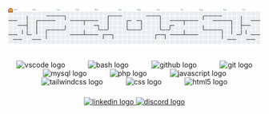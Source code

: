 <picture>
  <source media="(prefers-color-scheme: dark)" srcset="https://raw.githubusercontent.com/Chaorix/Chaorix/output/pacman-contribution-graph-dark.svg">
  <source media="(prefers-color-scheme: light)" srcset="https://raw.githubusercontent.com/Chaorix/Chaorix/output/pacman-contribution-graph.svg">
  <img alt="pacman contribution graph" src="https://raw.githubusercontent.com/Chaorix/Chaorix/output/pacman-contribution-graph.svg">
</picture>

###

<div align="center">
  <img src="https://cdn.jsdelivr.net/gh/devicons/devicon/icons/vscode/vscode-original.svg" height="40" alt="vscode logo"  />
  <img width="38" />
  <img src="https://cdn.simpleicons.org/gnubash/4EAA25" height="40" alt="bash logo"  />
  <img width="38" />
  <img src="https://skillicons.dev/icons?i=github" height="40" alt="github logo"  />
  <img width="38" />
  <img src="https://cdn.simpleicons.org/git/F05032" height="40" alt="git logo"  />
  <img width="38" />
  <img src="https://skillicons.dev/icons?i=mysql" height="40" alt="mysql logo"  />
  <img width="38" />
  <img src="https://cdn.simpleicons.org/php/777BB4" height="40" alt="php logo"  />
  <img width="38" />
  <img src="https://skillicons.dev/icons?i=js" height="40" alt="javascript logo"  />
  <img width="38" />
  <img src="https://cdn.simpleicons.org/tailwindcss/06B6D4" height="40" alt="tailwindcss logo"  />
  <img width="38" />
  <img src="https://cdn.jsdelivr.net/gh/devicons/devicon/icons/css3/css3-original-wordmark.svg" height="40" alt="css logo"  />
  <img width="38" />
  <img src="https://cdn.jsdelivr.net/gh/devicons/devicon/icons/html5/html5-original-wordmark.svg" height="40" alt="html5 logo"  />
</div>

###

<div align="center">
  <a href="https://www.linkedin.com/in/lucas-silva-4a1a49349?utm_source=share&utm_campaign=share_via&utm_content=profile&utm_medium=ios_app" target="_blank">
    <img src="https://img.shields.io/static/v1?message=LinkedIn&logo=linkedin&label=&color=0077B5&logoColor=white&labelColor=&style=for-the-badge" height="27" alt="linkedin logo"  />
  </a>
  <a href="https://discord.com/users/1407337469401104467" target="_blank">
    <img src="https://img.shields.io/static/v1?message=Discord&logo=discord&label=&color=7289DA&logoColor=white&labelColor=&style=for-the-badge" height="27" alt="discord logo"  />
  </a>
</div>

###
